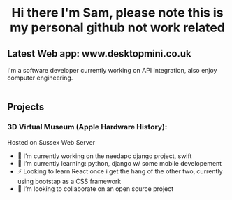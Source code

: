 <h1 align="center">
Hi there I'm Sam, please note this is my personal github not work related
</h1>

<h2> Latest Web app: www.desktopmini.co.uk</h2>

<p>
I'm a software developer currently working on API integration, also enjoy computer engineering.<br>
<br>
<h2> Projects </h2>
<h3> 3D Virtual Museum (Apple Hardware History): </h3>
<a href"http://users.sussex.ac.uk/~sgs22/3dapp/assignment/index.php"> Hosted on Sussex Web Server</a>
</p>

- 🔭 I’m currently working on the needapc django project, swift
- 🌱 I’m currently learning: python, django w/ some mobile developement
- ⚡ Looking to learn React once i get the hang of the other two, currently using bootstap as a CSS framework
- 👯 I’m looking to collaborate on an open source project
<!--
**sgs22/sgs22** is a ✨ _special_ ✨ repository because its `README.md` (this file) appears on your GitHub profile.

Here are some ideas to get you started:

- 🔭 I’m currently working on ...
- 🌱 I’m currently learning ...
- 👯 I’m looking to collaborate on ...
- 🤔 I’m looking for help with ...
- 💬 Ask me about ...
- 📫 How to reach me: ...
- 😄 Pronouns: ...
- ⚡ Fun fact: ...
-->
